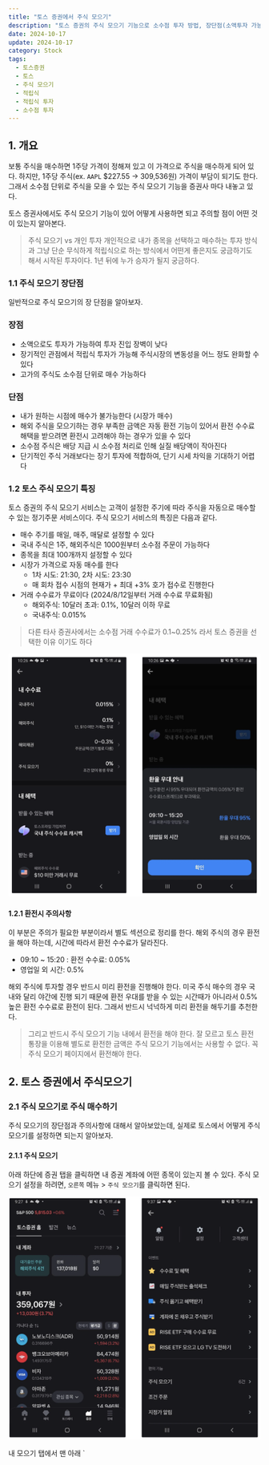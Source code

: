 ```yaml
---
title: "토스 증권에서 주식 모으기"
description: "토스 증권의 주식 모으기 기능으로 소수점 투자 방법, 장단점(소액투자 가능 vs 시장가 매수 제약), 수수료 구조(국내 0.015%, 해외 10달러 초과 0.1%), 환전 주의사항(영업시간 외 0.5% 수수료)과 활용 전략을 상세히 안내합니다."
date: 2024-10-17
update: 2024-10-17
category: Stock
tags:
  - 토스증권
  - 토스
  - 주식 모으기
  - 적립식
  - 적립식 투자
  - 소수점 투자
---
```


## 1. 개요

보통 주식을 매수하면 1주당 가격이 정해져 있고 이 가격으로 주식을 매수하게 되어 있다. 하지만, 1주당 주식(ex. `AAPL` $227.55 → 309,536원) 가격이 부담이 되기도 한다. 그래서 소수점 단위로 주식을 모을 수 있는 주식 모으기 기능을 증권사 마다 내놓고 있다.

토스 증권사에서도 주식 모으기 기능이 있어 어떻게 사용하면 되고 주의할 점이 어떤 것이 있는지 알아본다.

> 주식 모으기 vs 개인 투자 개인적으로 내가 종목을 선택하고 매수하는 투자 방식과 그냥 단순 무식하게 적립식으로 하는 방식에서 어떤게 좋은지도 궁금하기도 해서 시작된 투자이다. 1년 뒤에 누가 승자가 될지 궁금하다.

### 1.1 주식 모으기 장단점

일반적으로 주식 모으기의 장 단점을 알아보자.

### 장점

- 소액으로도 투자가 가능하여 투자 진입 장벽이 낮다
- 장기적인 관점에서 적립식 투자가 가능해 주식시장의 변동성을 어느 정도 완화할 수 있다
- 고가의 주식도 소수점 단위로 매수 가능하다

### 단점

- 내가 원하는 시점에 매수가 불가능한다 (시장가 매수)
- 해외 주식을 모으기하는 경우 부족한 금액은 자동 환전 기능이 있어서 환전 수수료 해택을 받으려면 환전시 고려해야 하는 경우가 있을 수 있다
- 소수점 주식은 배당 지급 시 소수점 처리로 인해 실질 배당액이 작아진다
- 단기적인 주식 거래보다는 장기 투자에 적합하여, 단기 시세 차익을 기대하기 어렵다

### 1.2 토스 주식 모으기 특징

토스 증권의 주식 모으기 서비스는 고객이 설정한 주기에 따라 주식을 자동으로 매수할 수 있는 정기주문 서비스이다. 주식 모으기 서비스의 특징은 다음과 같다.

- 매수 주기를 매일, 매주, 매달로 설정할 수 있다
- 국내 주식은 1주, 해외주식은 1000원부터 소수점 주문이 가능하다
- 종목을 최대 100개까지 설정할 수 있다
- 시장가 가격으로 자동 매수를 한다
  - 1차 시도: 21:30, 2차 시도: 23:30
  - 매 회차 접수 시점의 현재가 + 최대 +3% 호가 접수로 진행한다
- 거래 수수료가 무료이다 (2024/8/12일부터 거래 수수료 무료화됨)
  - 해외주식: 10달러 초과: 0.1%, 10달러 이하 무료
  - 국내주식: 0.015%

> 다른 타사 증권사에서는 소수점 거래 수수료가 0.1~0.25% 라서 토스 증권을 선택한 이유 이기도 하다

![](image-20241017003431645.png)

#### 1.2.1 환전시 주의사항

이 부분은 주의가 필요한 부분이라서 별도 섹션으로 정리를 한다. 해외 주식의 경우 환전을 해야 하는데, 시간에 따라서 환전 수수료가 달라진다.

- 09:10 ~ 15:20 : 환전 수수료: 0.05%
- 영업일 외 시간: 0.5%

해외 주식에 투자할 경우 반드시 미리 환전을 진행해야 한다. 미국 주식 매수의 경우 국내와 달리 야간에 진행 되기 때문에 환전 우대를 받을 수 있는 시간때가 아니라서 0.5% 높은 환전 수수료로 환전이 된다. 그래서 반드시 넉넉하게 미리 환전을 해두기를 추천한다.

> 그리고 반드시 주식 모으기 기능 내에서 환전을 해야 한다. 잘 모르고 토스 환전 통장을 이용해 별도로 환전한 금액은 주식 모으기 기능에서는 사용할 수 없다. 꼭 주식 모으기 페이지에서 환전해야 한다.

## 2. 토스 증권에서 주식모으기

### 2.1 주식 모으기로 주식 매수하기

주식 모으기의 장단점과 주의사항에 대해서 알아보았는데, 실제로 토스에서 어떻게 주식 모으기를 설정하면 되는지 알아보자.

#### 2.1.1 주식 모으기

아래 하단에 증권 탭을 클릭하면 내 증권 계좌에 어떤 종목이 있는지 볼 수 있다. 주식 모으기 설정을 하려면, `오른쪽` 메뉴 > `주식 모으기`를 클릭하면 된다.

![](image-20241017003445061.png)

내 모으기 탭에서 맨 아래 `
